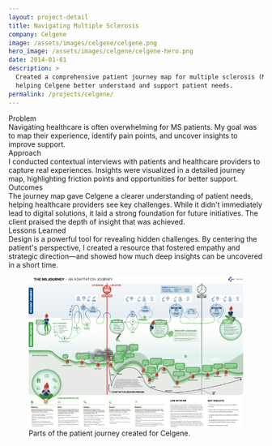```yaml
---
layout: project-detail
title: Navigating Multiple Sclerosis
company: Celgene
image: /assets/images/celgene/celgene.png
hero_image: /assets/images/celgene/celgene-hero.png
date: 2014-01-01
description: >
  Created a comprehensive patient journey map for multiple sclerosis (MS),
  helping Celgene better understand and support patient needs.
permalink: /projects/celgene/
---
```


<div class="project-grid">
  <div class="grid-headline">Problem</div>
  <div class="grid-content">
    Navigating healthcare is often overwhelming for MS patients. My goal was to map their experience, identify pain points, and uncover insights to improve support.
  </div>
  
  <div class="grid-headline">Approach</div>
  <div class="grid-content">
    I conducted contextual interviews with patients and healthcare providers to capture real experiences. Insights were visualized in a detailed journey map, highlighting friction points and opportunities for better support.
  </div>

  <div class="grid-headline">Outcomes</div>
  <div class="grid-content">
    The journey map gave Celgene a clearer understanding of patient needs, helping healthcare providers see key challenges. While it didn't immediately lead to digital solutions, it laid a strong foundation for future initiatives. The client praised the depth of insight that was achieved.
  </div>

  <div class="grid-headline">Lessons Learned</div>
  <div class="grid-content">
    Design is a powerful tool for revealing hidden challenges. By centering the patient's perspective, I created a resource that fostered empathy and strategic direction—and showed how much deep insights can be uncovered in a short time.
  </div>
</div>
<figure class="project-image">
  <img src="/assets/images/celgene/celgene-journey.png" alt="Celgene Patient Journey Map">
  <figcaption>Parts of the patient journey created for Celgene.</figcaption>
</figure>